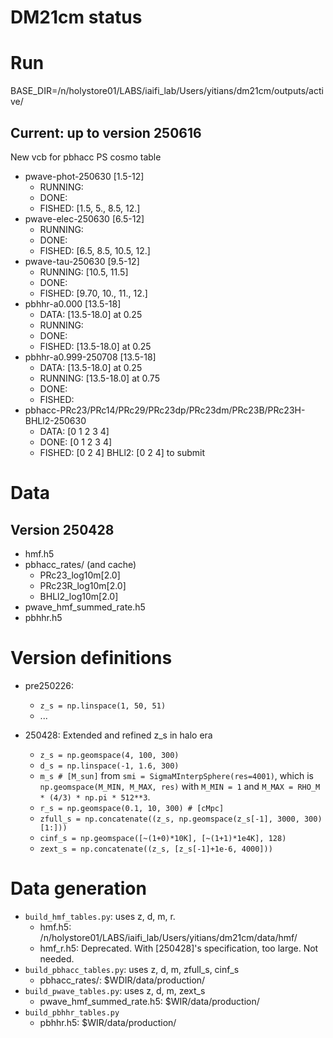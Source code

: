 # DM21cm status

# Run
BASE_DIR=/n/holystore01/LABS/iaifi_lab/Users/yitians/dm21cm/outputs/active/

## Current: up to version 250616
New vcb for pbhacc PS cosmo table
- pwave-phot-250630 [1.5-12]
    - RUNNING: 
    - DONE:
    - FISHED: [1.5, 5., 8.5, 12.]
- pwave-elec-250630 [6.5-12]
    - RUNNING: 
    - DONE:
    - FISHED: [6.5, 8.5, 10.5, 12.]
- pwave-tau-250630 [9.5-12]
    - RUNNING: [10.5, 11.5]
    - DONE:
    - FISHED: [9.70, 10., 11., 12.]
- pbhhr-a0.000 [13.5-18]
    - DATA: [13.5-18.0] at 0.25
    - RUNNING: 
    - DONE:
    - FISHED: [13.5-18.0] at 0.25
- pbhhr-a0.999-250708 [13.5-18]
    - DATA: [13.5-18.0] at 0.25
    - RUNNING: [13.5-18.0] at 0.75
    - DONE:
    - FISHED:
- pbhacc-PRc23/PRc14/PRc29/PRc23dp/PRc23dm/PRc23B/PRc23H-BHLl2-250630
    - DATA: [0 1 2 3 4]
    - DONE: [0 1 2 3 4]
    - FISHED: [0 2 4]
BHLl2: [0 2 4] to submit

# Data

## Version 250428
- hmf.h5
- pbhacc_rates/ (and cache)
    - PRc23_log10m[2.0]
    - PRc23R_log10m[2.0]
    - BHLl2_log10m[2.0]
- pwave_hmf_summed_rate.h5
- pbhhr.h5

# Version definitions
- pre250226:
    - `z_s = np.linspace(1, 50, 51)`
    - ...

- 250428: Extended and refined z_s in halo era
    - `z_s = np.geomspace(4, 100, 300)`
    - `d_s = np.linspace(-1, 1.6, 300)`
    - `m_s # [M_sun]` from `smi = SigmaMInterpSphere(res=4001)`, which is `np.geomspace(M_MIN, M_MAX, res)` with `M_MIN = 1` and `M_MAX = RHO_M * (4/3) * np.pi * 512**3`.
    - `r_s = np.geomspace(0.1, 10, 300) # [cMpc]`
    - `zfull_s = np.concatenate((z_s, np.geomspace(z_s[-1], 3000, 300)[1:]))`
    - `cinf_s = np.geomspace([~(1+0)*10K], [~(1+1)*1e4K], 128)`
    - `zext_s = np.concatenate((z_s, [z_s[-1]+1e-6, 4000]))`

# Data generation
- `build_hmf_tables.py`: uses z, d, m, r.
    - hmf.h5: /n/holystore01/LABS/iaifi_lab/Users/yitians/dm21cm/data/hmf/
    - hmf_r.h5: Deprecated. With [250428]'s specification, too large. Not needed.
- `build_pbhacc_tables.py`: uses z, d, m, zfull_s, cinf_s
    - pbhacc_rates/: $WDIR/data/production/
- `build_pwave_tables.py`: uses z, d, m, zext_s
    - pwave_hmf_summed_rate.h5: $WIR/data/production/
- `build_pbhhr_tables.py`
    - pbhhr.h5:  $WIR/data/production/